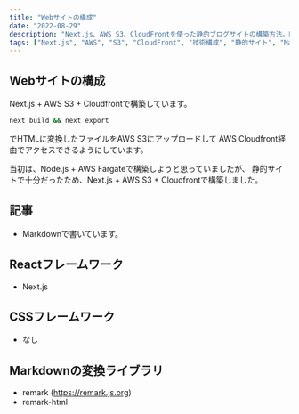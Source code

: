 ```yaml
---
title: "Webサイトの構成"
date: "2022-08-29"
description: "Next.js、AWS S3、CloudFrontを使った静的ブログサイトの構築方法。Markdownの記事をremarkで変換してHTML化する技術構成を解説"
tags: ["Next.js", "AWS", "S3", "CloudFront", "技術構成", "静的サイト", "Markdown", "remark"]
---
```


## Webサイトの構成

Next.js + AWS S3 + Cloudfrontで構築しています。

``` bash
next build && next export
```

でHTMLに変換したファイルをAWS S3にアップロードして
AWS Cloudfront経由でアクセスできるようにしています。

当初は、Node.js + AWS Fargateで構築しようと思っていましたが、
静的サイトで十分だったため、Next.js + AWS S3 + Cloudfrontで構築しました。

## 記事
- Markdownで書いています。
## Reactフレームワーク
- Next.js
## CSSフレームワーク
- なし
## Markdownの変換ライブラリ
- remark (https://remark.js.org)
- remark-html